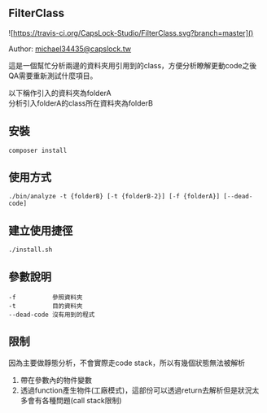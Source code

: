 FilterClass
--

![https://travis-ci.org/CapsLock-Studio/FilterClass.svg?branch=master]()

Author: michael34435@capslock.tw

這是一個幫忙分析兩邊的資料夾用引用到的class，方便分析瞭解更動code之後QA需要重新測試什麼項目。


以下稱作引入的資料夾為folderA  
分析引入folderA的class所在資料夾為folderB

## 安裝
    composer install

## 使用方式
    ./bin/analyze -t {folderB} [-t {folderB-2}] [-f {folderA}] [--dead-code]

## 建立使用捷徑
    ./install.sh

## 參數說明
    -f          參照資料夾
    -t          目的資料夾
    --dead-code 沒有用到的程式

## 限制
因為主要做靜態分析，不會實際走code stack，所以有幾個狀態無法被解析

1. 帶在參數內的物件變數  
2. 透過function產生物件(工廠模式)，這部份可以透過return去解析但是狀況太多會有各種問題(call stack限制)
